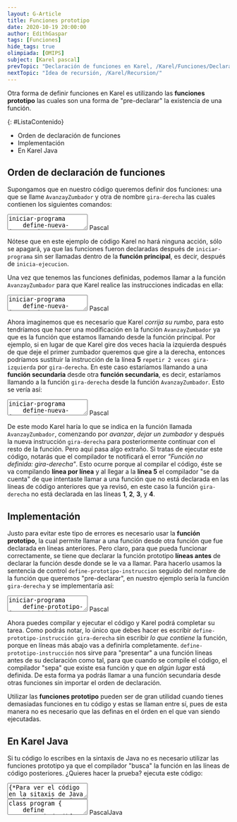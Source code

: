 ```yaml
---
layout: G-Article
title: Funciones prototipo
date: 2020-10-19 20:00:00
author: EdithGaspar
tags: [Funciones]
hide_tags: true
olimpiada: [OMIPS]
subject: [Karel pascal]
prevTopic: "Declaración de funciones en Karel, /Karel/Funciones/Declaracion/"
nextTopic: "Idea de recursión, /Karel/Recursion/"
---
```


Otra forma de definir funciones en Karel es utilizando las **funciones prototipo** las cuales son una forma de "pre-declarar" la existencia de una función.

{: #ListaContenido}
- Orden de declaración de funciones
- Implementación
- En Karel Java

## Orden de declaración de funciones

Supongamos que en nuestro código queremos definir dos funciones: una que se llame `AvanzayZumbador` y otra de nombre `gira-derecha` las cuales contienen los siguientes comandos:

<div class="karelBlock">
<textarea class="karelp">
iniciar-programa
	define-nueva-instruccion AvanzayZumbador como inicio
		mientras frente-libre hacer avanza;
		deja-zumbador;
		repetir 2 veces gira-izquierda;
		avanza;
		deja-zumbador;
		gira-izquierda;
		avanza;
		deja-zumbador;
	fin;
	define-nueva-instruccion gira-derecha como inicio
		repetir 3 veces gira-izquierda;
	fin;
	inicia-ejecucion
		apagate;
	termina-ejecucion
finalizar-programa</textarea>
<span class="karelLabel KLPascal karelLabelSelected" labFor="karelp">Pascal</span>
</div>

Nótese que en este ejemplo de código Karel no hará ninguna acción, sólo se apagará, ya que las funciones fueron declaradas después de `iniciar-programa` sin ser llamadas dentro de la **función principal**, es decir, después de `inicia-ejecucion`.

Una vez que tenemos las funciones definidas, podemos llamar a la función `AvanzayZumbador` para que Karel realice las instrucciones indicadas en ella:

<div class="karelBlock">
<textarea class="karelp">
iniciar-programa
	define-nueva-instruccion AvanzayZumbador como inicio
		mientras frente-libre hacer avanza;
		deja-zumbador;
		repetir 2 veces gira-izquierda;
		avanza;
		deja-zumbador;
		gira-izquierda;
		avanza;
		deja-zumbador;
	fin;
	define-nueva-instruccion gira-derecha como inicio
		repetir 3 veces gira-izquierda;
	fin;
	inicia-ejecucion
		AvanzayZumbador;
		apagate;
	termina-ejecucion
finalizar-programa</textarea>
<span class="karelLabel KLPascal karelLabelSelected" labFor="karelp">Pascal</span>
</div>

Ahora imaginemos que es necesario que Karel *corrija su rumbo*, para esto tendríamos que hacer una modificación en la función `AvanzayZumbador` ya que es la función que estamos llamando desde la función principal. Por ejemplo, si en lugar de que Karel gire dos veces hacia la izquierda después de que deje el primer zumbador queremos que gire a la derecha, entonces podríamos sustituir la instrucción de la línea **5** `repetir 2 veces gira-izquierda` por `gira-derecha`. En este caso estaríamos llamando a una **función secundaria** desde otra **función secundaria**, es decir, estaríamos llamando a la función `gira-derecha` desde la función `AvanzayZumbador`. Esto se vería así:

<div class="karelBlock">
<textarea class="karelp">
iniciar-programa
	define-nueva-instruccion AvanzayZumbador como inicio
		mientras frente-libre hacer avanza;
		deja-zumbador;
		gira-derecha;
		avanza;
		deja-zumbador;
		gira-izquierda;
		avanza;
		deja-zumbador;
	fin;
	define-nueva-instruccion gira-derecha como inicio
		repetir 3 veces gira-izquierda;
	fin;
	inicia-ejecucion
		AvanzayZumbador;
		apagate;
	termina-ejecucion
finalizar-programa</textarea>
<span class="karelLabel KLPascal karelLabelSelected" labFor="karelp">Pascal</span>
</div>

De este modo Karel haría lo que se indica en la función llamada `AvanzayZumbador`, comenzando por *avanzar*, *dejar un zumbador* y después la nueva instrucción `gira-derecha` para posteriormente continuar con el resto de la función. Pero aquí pasa algo extraño. Si tratas de ejecutar este código, notarás que el compilador te notificará el error *"Función no definida: gira-derecha"*. Esto ocurre porque al compilar el código, éste se va compilando **línea por línea** y al llegar a la **línea 5** el compilador "se da cuenta" de que intentaste llamar a una función que no está declarada en las líneas de código anteriores que ya revisó, en este caso la función `gira-derecha` no está declarada en las líneas **1**, **2**, **3**, y **4**.

## Implementación

Justo para evitar este tipo de errores es necesario usar la **función prototipo**, la cual permite llamar a una función desde otra función que fue declarada en líneas anteriores. Pero claro, para que pueda funcionar correctamente, se tiene que declarar la función prototipo **líneas antes** de declarar la función desde donde se le va a llamar. Para hacerlo usamos la sentencia de control `define-prototipo-instruccion` seguido del nombre de la función que queremos "pre-declarar", en nuestro ejemplo sería la función `gira-derecha` y se implementaría así:

<div class="karelBlock">
<textarea class="karelp">
iniciar-programa
	define-prototipo-instrucción gira-derecha;

	define-nueva-instruccion AvanzayZumbador como inicio
		mientras frente-libre hacer avanza;
		deja-zumbador;
		gira-derecha;
		avanza;
		deja-zumbador;
		gira-izquierda;
		avanza;
		deja-zumbador;
	fin;
	define-nueva-instruccion gira-derecha como inicio
		repetir 3 veces gira-izquierda;
	fin;
	inicia-ejecucion
		AvanzayZumbador;
		apagate;
	termina-ejecucion
finalizar-programa</textarea>
<span class="karelLabel KLPascal karelLabelSelected" labFor="karelp">Pascal</span>
</div>

Ahora puedes compilar y ejecutar el código y Karel podrá completar su tarea. Como podrás notar, lo único que debes hacer es escribir `define-prototipo-instrucción gira-derecha` sin escribir *lo que contiene* la función, porque en líneas más abajo vas a definirla completamente. `define-prototipo-instrucción` nos sirve para "presentar" a una función líneas antes de su declaración como tal, para que cuando se compile el código, el compilador "sepa" que existe esa función y que en *algún lugar* está definida. De esta forma ya podrás llamar a una función secundaria desde otras funciones sin importar el orden de declaración.

Utilizar las **funciones prototipo** pueden ser de gran utilidad cuando tienes demasiadas funciones en tu código y estas se llaman entre sí, pues de esta manera no es necesario que las definas en el órden en el que van siendo ejecutadas.

## En Karel Java

Si tu código lo escribes en la sintaxis de Java no es necesario utilizar las funciones prototipo ya que el compilador "busca" la función en las líneas de código posteriores. <span>¿Quieres hacer la prueba?</span> ejecuta este código:

<div class="karelBlock">
<textarea class="karelp">
{*Para ver el código en la sitaxis de Java da clic en el botón Java ubicado en la parte inferior derecha*}
</textarea>
<div class="karelBlock">
<textarea class="karelj">
class program {
	define AvanzayZumbador(){
		while(frontIsClear) move();
		putbeeper();
		GiraDerecha();
		move();
		putbeeper();
		turnleft();
		move();
		putbeeper();
	}
	define GiraDerecha(){
		iterate(3) turnleft();
	}
	program () {
		AvanzayZumbador();
		turnoff();
	}
}</textarea>
<span class="karelLabel KLPascal karelLabelSelected" labFor="karelp">Pascal</span><span class="karelLabel KLJava" labFor="karelj">Java</span>
</div>
